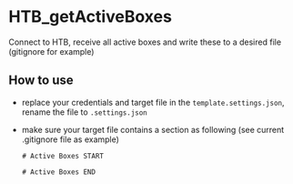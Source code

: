 # HTB_getActiveBoxes
 
Connect to HTB, receive all active boxes and write these to a desired file (gitignore for example)

## How to use

- replace your credentials and target file in the `template.settings.json`, rename the file to `.settings.json`
- make sure your target file contains a section as following (see current .gitignore file as example)
   
    ```text
    # Active Boxes START

    # Active Boxes END
    ```


